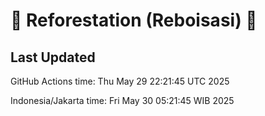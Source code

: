 
# 🌳 Reforestation (Reboisasi) 🌲

## Last Updated

GitHub Actions time: Thu May 29 22:21:45 UTC 2025

Indonesia/Jakarta time: Fri May 30 05:21:45 WIB 2025
